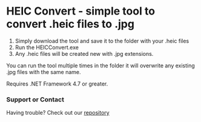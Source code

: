 # HEIC Convert - simple tool to convert .heic files to .jpg

1. Simply download the tool and save it to the folder with your .heic files
2. Run the HEICConvert.exe
3. Any .heic files will be created new with .jpg extensions.

You can run the tool multiple times in the folder it will overwrite any existing .jpg files with the same name.

Requires .NET Framework 4.7 or greater.

### Support or Contact

Having trouble? Check out our [repository](https://github.com/HEICConvert/HEICConvert/tree/gh-pages)